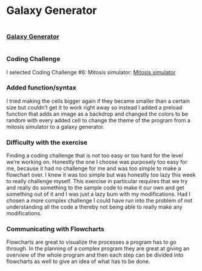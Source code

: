 <h1>Galaxy Generator</h1>

<img src="https://rikkewolf.github.io/Mini_exercises/mini_ex8/galaxy.png" alt="" />

<h3>
<a href="http://rikkewolf.github.io/Mini_exercises/mini_ex8/">Galaxy Generator</a>
</h3>

<img src="https://rikkewolf.github.io/Mini_exercises/mini_ex8/home.png" alt="" />

<h3>Coding Challenge </h3>
I selected Coding Challenge #6: Mitosis simulator: 
<a href="https://www.youtube.com/watch?v=jxGS3fKPKJA">Mitosis simulator</a>

<h3>Added function/syntax </h3>
I tried making the cells bigger again if they became smaller than a certain size but couldn’t get it to work right away so instead 
I added a preload function that adds an image as a backdrop and 
changed the colors to be random with every added cell to change the theme of the program from a mitosis simulator to a galaxy generator. 

<h3>Difficulty with the exercise</h3>
Finding a coding challenge that is not too easy or too hard for the level we’re working on.
Honestly the one I choose was purposely too easy for me, because it had no challenge for me and was too simple to make a flowchart over. 
I knew it was too simple but was honestly too lazy this week to really challenge myself. 
This exercise in particular requires that we try and really do something to the sample code to make it our own 
and get something out of it and I was just a lazy bum with my modifications.
Had I chosen a more complex challenge I could have run into the problem of not understanding all the code a thereby not being able to really make any modifications. 

<h3>Communicating with Flowcharts</h3>
Flowcharts are great to visualize the processes a program has to go through. 
In the planning of a complex program they are great at giving an overview of the whole program 
and then each step can be divided into flowcharts as well to give an idea of what has to be done. 
